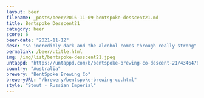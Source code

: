 ```yaml
---
layout: beer
filename: _posts/beer/2016-11-09-bentspoke-desscent21.md
title: Bentspoke Desscent21
category: beer
score: 6
beer-date: "2021-11-12"
desc: "So incredibly dark and the alcohol comes through really strong"
permalink: /beer/:title.html
img: /img/list/bentspoke-desscent21.jpeg
untappd: "https://untappd.com/b/bentspoke-brewing-co-descent-21/4346478"
country: "Australia"
brewery: "BentSpoke Brewing Co"
breweryURL: "/brewery/bentspoke-brewing-co.html"
style: "Stout - Russian Imperial"
---
```

